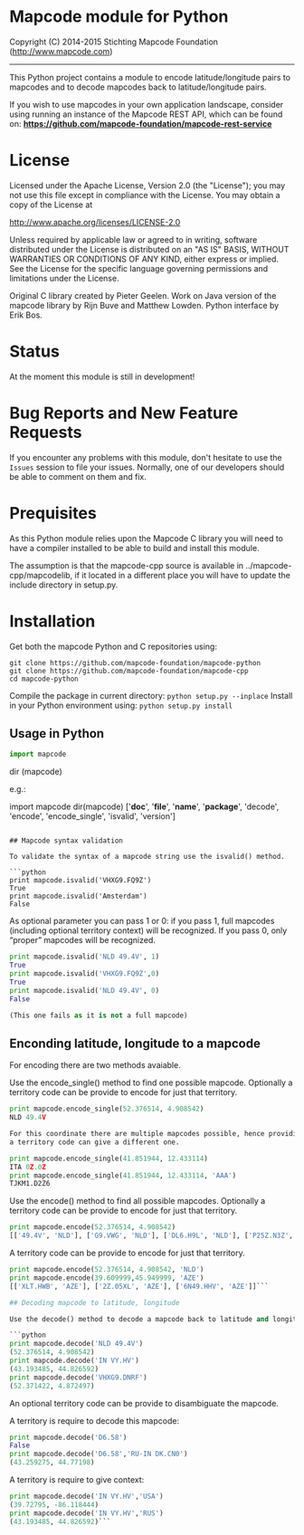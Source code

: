 # Mapcode module for Python

Copyright (C) 2014-2015 Stichting Mapcode Foundation (http://www.mapcode.com)

----

This Python project contains a module to encode latitude/longitude pairs to mapcodes
and to decode mapcodes back to latitude/longitude pairs.

If you wish to use mapcodes in your own application landscape, consider using running an instance of the
Mapcode REST API, which can be found on: **https://github.com/mapcode-foundation/mapcode-rest-service**

# License

Licensed under the Apache License, Version 2.0 (the "License");
you may not use this file except in compliance with the License.
You may obtain a copy of the License at

   http://www.apache.org/licenses/LICENSE-2.0

Unless required by applicable law or agreed to in writing, software
distributed under the License is distributed on an "AS IS" BASIS,
WITHOUT WARRANTIES OR CONDITIONS OF ANY KIND, either express or implied.
See the License for the specific language governing permissions and
limitations under the License.

Original C library created by Pieter Geelen. Work on Java version
of the mapcode library by Rijn Buve and Matthew Lowden. Python
interface by Erik Bos.

# Status

At the moment this module is still in development!

# Bug Reports and New Feature Requests

If you encounter any problems with this module, don't hesitate to use the `Issues` session to file your issues.
Normally, one of our developers should be able to comment on them and fix.

# Prequisites

As this Python module relies upon the Mapcode C library you will
need to have a compiler installed to be able to build and install
this module.

The assumption is that the mapcode-cpp source is available in
../mapcode-cpp/mapcodelib, if it located in a different place you
will have to update the include directory in setup.py.


# Installation

Get both the mapcode Python and C repositories using:

```
git clone https://github.com/mapcode-foundation/mapcode-python
git clone https://github.com/mapcode-foundation/mapcode-cpp
cd mapcode-python
```

Compile the package in current directory: `python setup.py --inplace`
Install in your Python environment using: `python setup.py install`


## Usage in Python

```python
import mapcode
```
dir (mapcode)

e.g.:

import mapcode
dir(mapcode)
['__doc__', '__file__', '__name__', '__package__', 'decode', 'encode', 'encode_single', 'isvalid', 'version']
```

## Mapcode syntax validation

To validate the syntax of a mapcode string use the isvalid() method.

```python
print mapcode.isvalid('VHXG9.FQ9Z')
True
print mapcode.isvalid('Amsterdam')
False
```

As optional parameter you can pass 1 or 0: if you pass 1, full mapcodes 
(including optional territory context) will be recognized. If you pass 0, 
only “proper” mapcodes will be recognized.

```python
print mapcode.isvalid('NLD 49.4V', 1)
True
print mapcode.isvalid('VHXG9.FQ9Z',0)
True
print mapcode.isvalid('NLD 49.4V', 0)
False

(This one fails as it is not a full mapcode)
```


## Enconding latitude, longitude to a mapcode 

For encoding there are two methods avaiable.

Use the encode_single() method to find one possible mapcode. Optionally 
a territory code can be provide to encode for just that territory.


```python
print mapcode.encode_single(52.376514, 4.908542)
NLD 49.4V

For this coordinate there are multiple mapcodes possible, hence providing
a territory code can give a different one.

print mapcode.encode_single(41.851944, 12.433114)
ITA 0Z.0Z
print mapcode.encode_single(41.851944, 12.433114, 'AAA')
TJKM1.D2Z6
```

Use the encode() method to find all possible mapcodes. Optionally 
a territory code can be provide to encode for just that territory.


```python
print mapcode.encode(52.376514, 4.908542)
[['49.4V', 'NLD'], ['G9.VWG', 'NLD'], ['DL6.H9L', 'NLD'], ['P25Z.N3Z', 'NLD'], ['VHXGB.1J9J', 'AAA']]
```

A territory code can be provide to encode for just that territory.

```python
print mapcode.encode(52.376514, 4.908542, 'NLD')
print mapcode.encode(39.609999,45.949999, 'AZE')
[['XLT.HWB', 'AZE'], ['2Z.05XL', 'AZE'], ['6N49.HHV', 'AZE']]```

## Decoding mapcode to latitude, longitude

Use the decode() method to decode a mapcode back to latitude and longitude.

```python
print mapcode.decode('NLD 49.4V')
(52.376514, 4.908542)
print mapcode.decode('IN VY.HV')
(43.193485, 44.826592)
print mapcode.decode('VHXG9.DNRF')
(52.371422, 4.872497)
```

An optional territory code can be provide to disambiguate the mapcode.

A territory is require to decode this mapcode:

```python
print mapcode.decode('D6.58')
False
print mapcode.decode('D6.58','RU-IN DK.CN0')
(43.259275, 44.77198)
```

A territory is require to give context:

```python
print mapcode.decode('IN VY.HV','USA')
(39.72795, -86.118444)
print mapcode.decode('IN VY.HV','RUS')
(43.193485, 44.826592)```
```